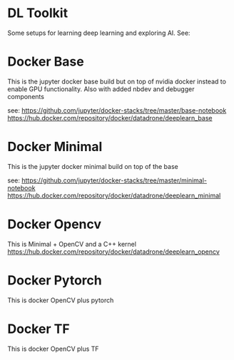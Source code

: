 # DL Toolkit

Some setups for learning deep learning
and exploring AI. See: 

# Docker Base

This is the jupyter docker base build but on top of nvidia docker instead to enable GPU functionality. Also with added nbdev and debugger components

see: https://github.com/jupyter/docker-stacks/tree/master/base-notebook
https://hub.docker.com/repository/docker/datadrone/deeplearn_base


# Docker Minimal

This is the jupyter docker minimal build on top of the base

see: https://github.com/jupyter/docker-stacks/tree/master/minimal-notebook
https://hub.docker.com/repository/docker/datadrone/deeplearn_minimal


# Docker Opencv

This is Minimal + OpenCV and a C++ kernel
https://hub.docker.com/repository/docker/datadrone/deeplearn_opencv


# Docker Pytorch

This is docker OpenCV plus pytorch

# Docker TF

This is docker OpenCV plus TF

